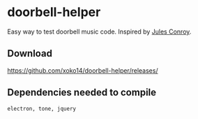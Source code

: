 # doorbell-helper
 Easy way to test doorbell music code. Inspired by [Jules Conroy](https://youtu.be/RXWSx0mg1TA).
 
## Download
https://github.com/xoko14/doorbell-helper/releases/

## Dependencies needed to compile
```electron, tone, jquery```
